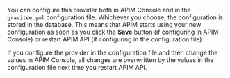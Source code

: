 You can configure this provider both in APIM Console and in the
`gravitee.yml` configuration file. Whichever you choose, the
configuration is stored in the database. This means that APIM starts
using your new configuration as soon as you click the **Save** button
(if configuring in APIM Console) or restart APIM API (if configuring in
the configuration file).

If you configure the provider in the configuration file and then change
the values in APIM Console, all changes are overwritten by the values in
the configuration file next time you restart APIM API.
